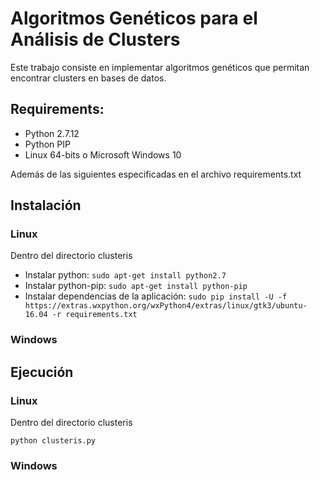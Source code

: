 # Algoritmos Genéticos para el Análisis de Clusters

Este trabajo consiste en implementar algoritmos genéticos que permitan encontrar clusters en bases de datos.

## Requirements:
* Python 2.7.12
* Python PIP
* Linux 64-bits o Microsoft Windows 10


Además de las siguientes especificadas en el archivo requirements.txt

## Instalación

### Linux

Dentro del directorio clusteris

 * Instalar python: `sudo apt-get install python2.7`
 * Instalar python-pip: `sudo apt-get install python-pip`
 * Instalar dependencias de la aplicación: `sudo pip install -U -f https://extras.wxpython.org/wxPython4/extras/linux/gtk3/ubuntu-16.04 -r requirements.txt`

### Windows

## Ejecución

### Linux

Dentro del directorio clusteris

```python clusteris.py```

### Windows
